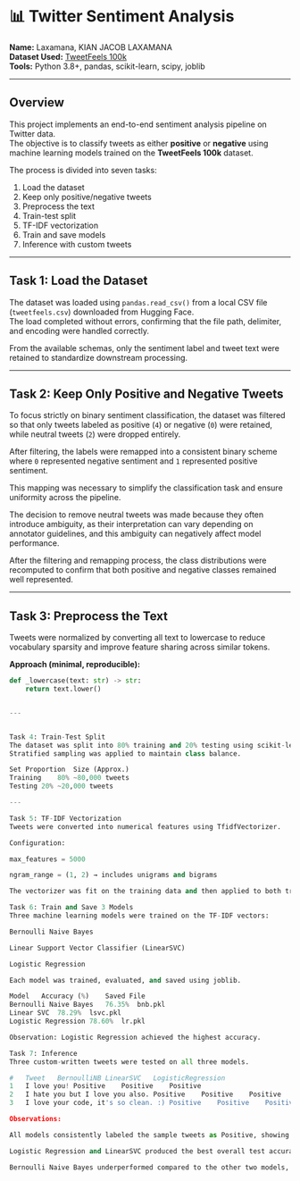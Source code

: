 # 📊 Twitter Sentiment Analysis

**Name:** Laxamana, KIAN JACOB LAXAMANA  
**Dataset Used:** [TweetFeels 100k](https://huggingface.co/datasets/mnemoraorg/tweetfeels-100k)  
**Tools:** Python 3.8+, pandas, scikit-learn, scipy, joblib  

---

## Overview

This project implements an end-to-end sentiment analysis pipeline on Twitter data.  
The objective is to classify tweets as either **positive** or **negative** using machine learning models trained on the **TweetFeels 100k** dataset.  

The process is divided into seven tasks:  
1. Load the dataset  
2. Keep only positive/negative tweets  
3. Preprocess the text  
4. Train-test split  
5. TF-IDF vectorization  
6. Train and save models  
7. Inference with custom tweets  

---

## Task 1: Load the Dataset

The dataset was loaded using `pandas.read_csv()` from a local CSV file (`tweetfeels.csv`) downloaded from Hugging Face.  
The load completed without errors, confirming that the file path, delimiter, and encoding were handled correctly.  

From the available schemas, only the sentiment label and tweet text were retained to standardize downstream processing.

---

## Task 2: Keep Only Positive and Negative Tweets

To focus strictly on binary sentiment classification, the dataset was filtered so that only tweets labeled as positive (`4`) or negative (`0`) were retained, while neutral tweets (`2`) were dropped entirely.  

After filtering, the labels were remapped into a consistent binary scheme where `0` represented negative sentiment and `1` represented positive sentiment.  

This mapping was necessary to simplify the classification task and ensure uniformity across the pipeline.  

The decision to remove neutral tweets was made because they often introduce ambiguity, as their interpretation can vary depending on annotator guidelines, and this ambiguity can negatively affect model performance.  

After the filtering and remapping process, the class distributions were recomputed to confirm that both positive and negative classes remained well represented. 

---

## Task 3: Preprocess the Text

Tweets were normalized by converting all text to lowercase to reduce vocabulary sparsity and improve feature sharing across similar tokens.

**Approach (minimal, reproducible):**
```python
def _lowercase(text: str) -> str:
    return text.lower()


---


Task 4: Train-Test Split
The dataset was split into 80% training and 20% testing using scikit-learn’s train_test_split().
Stratified sampling was applied to maintain class balance.

Set	Proportion	Size (Approx.)
Training	80%	~80,000 tweets
Testing	20%	~20,000 tweets

---

Task 5: TF-IDF Vectorization
Tweets were converted into numerical features using TfidfVectorizer.

Configuration:

max_features = 5000

ngram_range = (1, 2) → includes unigrams and bigrams

The vectorizer was fit on the training data and then applied to both training and test sets.

Task 6: Train and Save 3 Models
Three machine learning models were trained on the TF-IDF vectors:

Bernoulli Naive Bayes

Linear Support Vector Classifier (LinearSVC)

Logistic Regression

Each model was trained, evaluated, and saved using joblib.

Model	Accuracy (%)	Saved File
Bernoulli Naive Bayes	76.35%	bnb.pkl
Linear SVC	78.29%	lsvc.pkl
Logistic Regression	78.60%	lr.pkl

Observation: Logistic Regression achieved the highest accuracy.

Task 7: Inference
Three custom-written tweets were tested on all three models.

#	Tweet	BernoulliNB	LinearSVC	LogisticRegression
1	I love you!	Positive	Positive	Positive
2	I hate you but I love you also.	Positive	Positive	Positive
3	I love your code, it's so clean. :)	Positive	Positive	Positive

Observations:

All models consistently labeled the sample tweets as Positive, showing agreement in inference.

Logistic Regression and LinearSVC produced the best overall test accuracy in evaluation, with Logistic Regression slightly leading.

Bernoulli Naive Bayes underperformed compared to the other two models, but still achieved a respectable baseline performance above 76%.
